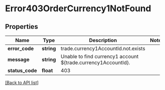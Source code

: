 # Error403OrderCurrency1NotFound

## Properties

Name | Type | Description | Notes
------------ | ------------- | ------------- | -------------
**error_code** | **string** | trade.currency1AccountId.not.exists |
**message** | **string** | Unable to find currency1 account ${trade.currency1AccountId}. |
**status_code** | **float** | 403 |

[[Back to API list]](../../README.md#api-endpoints)
